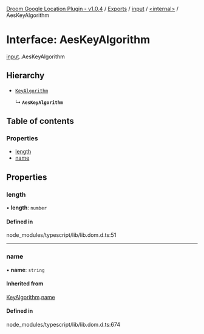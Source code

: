[Droom Google Location Plugin - v1.0.4](../README.md) / [Exports](../modules.md) / [input](../modules/input.md) / [<internal\>](../modules/input._internal_.md) / AesKeyAlgorithm

# Interface: AesKeyAlgorithm

[input](../modules/input.md).[<internal>](../modules/input._internal_.md).AesKeyAlgorithm

## Hierarchy

- [`KeyAlgorithm`](input._internal_.KeyAlgorithm.md)

  ↳ **`AesKeyAlgorithm`**

## Table of contents

### Properties

- [length](input._internal_.AesKeyAlgorithm.md#length)
- [name](input._internal_.AesKeyAlgorithm.md#name)

## Properties

### length

• **length**: `number`

#### Defined in

node_modules/typescript/lib/lib.dom.d.ts:51

___

### name

• **name**: `string`

#### Inherited from

[KeyAlgorithm](input._internal_.KeyAlgorithm.md).[name](input._internal_.KeyAlgorithm.md#name)

#### Defined in

node_modules/typescript/lib/lib.dom.d.ts:674
